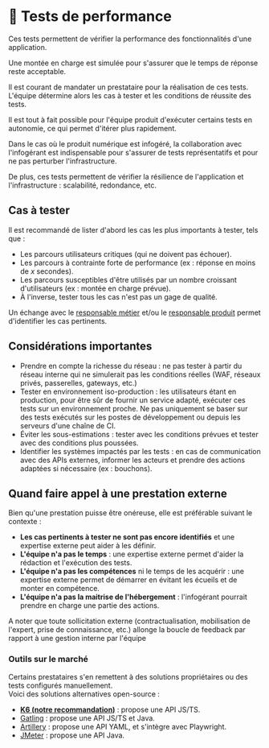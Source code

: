 # 🧪 Tests de performance

Ces tests permettent de vérifier la performance des fonctionnalités d'une application.

Une montée en charge est simulée pour s'assurer que le temps de réponse reste acceptable.

Il est courant de mandater un prestataire pour la réalisation de ces tests. L'équipe détermine alors les cas à tester et les conditions de réussite des tests.

Il est tout à fait possible pour l'équipe produit d'exécuter certains tests en autonomie, ce qui permet d'itérer plus rapidement.

Dans le cas où le produit numérique est infogéré, la collaboration avec l'infogérant est indispensable pour s'assurer de tests représentatifs et pour ne pas perturber l'infrastructure.

De plus, ces tests permettent de vérifier la résilience de l'application et l'infrastructure : scalabilité, redondance, etc.

## Cas à tester

Il est recommandé de lister d'abord les cas les plus importants à tester, tels que :

* Les parcours utilisateurs critiques (qui ne doivent pas échouer).
* Les parcours à contrainte forte de performance (ex : réponse en moins de _x_ secondes).
* Les parcours susceptibles d'être utilisés par un nombre croissant d'utilisateurs (ex : montée en charge prévue).
* À l'inverse, tester tous les cas n'est pas un gage de qualité.

Un échange avec le [responsable métier](../../preparer-et-lancer/les-differents-roles-et-metiers/responsable-metier.md) et/ou le [responsable produit](../../preparer-et-lancer/les-differents-roles-et-metiers/responsable-produit.md) permet d'identifier les cas pertinents.

## Considérations importantes

* Prendre en compte la richesse du réseau : ne pas tester à partir du réseau interne qui ne simulerait pas les conditions réelles (WAF, réseaux privés, passerelles, gateways, etc.)
* Tester en environnement iso-production : les utilisateurs étant en production, pour être sûr de fournir un service adapté, exécuter ces tests sur un environnement proche. Ne pas uniquement se baser sur des tests exécutés sur les postes de développement ou depuis les serveurs d'une chaîne de CI.
* Éviter les sous-estimations : tester avec les conditions prévues et tester avec des conditions plus poussées.
* Identifier les systèmes impactés par les tests : en cas de communication avec des APIs externes, informer les acteurs et prendre des actions adaptées si nécessaire (ex : bouchons).

## Quand faire appel à une prestation externe

Bien qu'une prestation puisse être onéreuse, elle est préférable suivant le contexte :

* **Les cas pertinents à tester ne sont pas encore identifiés** et une expertise externe peut aider à les définir.
* **L'équipe n'a pas le temps** : une expertise externe permet d'aider la rédaction et l'exécution des tests.
* **L'équipe n'a pas les compétences** ni le temps de les acquérir : une expertise externe permet de démarrer en évitant les écueils et de monter en compétence.
* **L'équipe n'a pas la maitrise de l'hébergement** : l'infogérant pourrait prendre en charge une partie des actions.

A noter que toute sollicitation externe (contractualisation, mobilisation de l'expert, prise de connaissance, etc.) allonge la boucle de feedback par rapport à une gestion interne par l'équipe

### Outils sur le marché

Certains prestataires s'en remettent à des solutions propriétaires ou des tests configurés manuellement.\
Voici des solutions alternatives open-source :

* [**K6 (notre recommandation)**](https://k6.io/) : propose une API JS/TS.
* [Gatling](https://docs.gatling.io/) : propose une API JS/TS et Java.
* [Artillery](https://github.com/artilleryio/artillery) : propose une API YAML, et s'intègre avec Playwright.
* [JMeter](https://jmeter.apache.org/) : propose une API Java.
